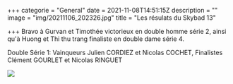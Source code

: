 +++
categorie = "General"
date = 2021-11-08T14:51:15Z
description = ""
image = "img/20211106_202326.jpg"
title = "Les résulats du Skybad 13"

+++
Bravo à Gurvan et Timothée victorieux en double homme série 2, ainsi qu'à Huong et Thi thu trang finaliste en double dame série 4.

Double Série 1: Vainqueurs Julien CORDIEZ et Nicolas COCHET, Finalistes Clément GOURLET et Nicolas RINGUET

![](img/20211106_205444.jpg)
